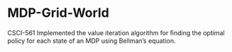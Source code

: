 # MDP-Grid-World
CSCI-561
Implemented the value iteration algorithm for ﬁnding the optimal policy for each state of an MDP using Bellman’s equation.
